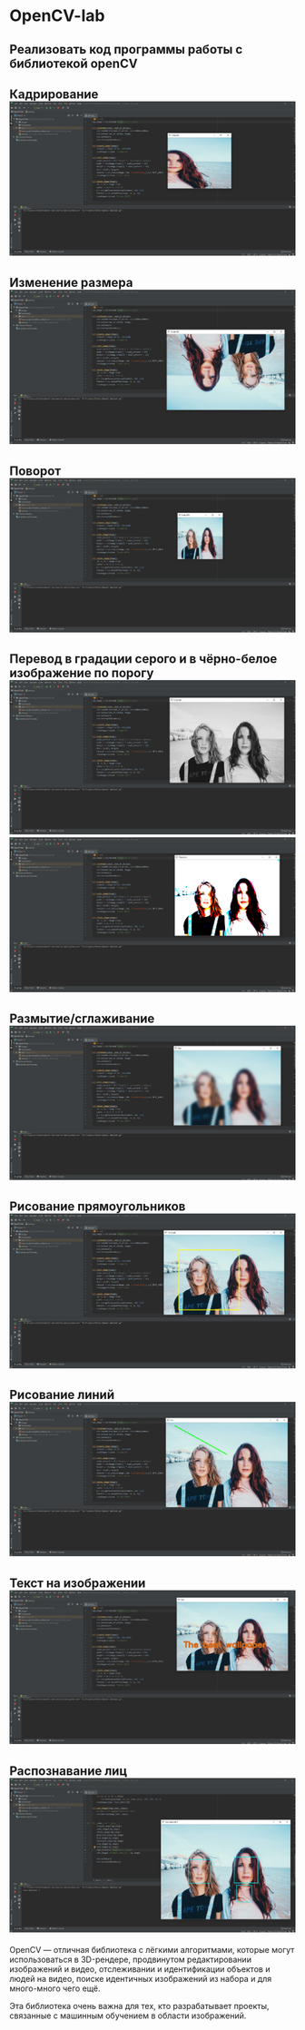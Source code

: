 OpenCV-lab
==========
Реализовать код программы работы с библиотекой openCV
---------
Кадрирование
![alt text](https://github.com/Salamandr-DEV/OpenCV-lab/blob/main/Screenshots/Cropped.png)
---------
Изменение размера
![alt text](https://github.com/Salamandr-DEV/OpenCV-lab/blob/main/Screenshots/Rotate.png)
---------
Поворот
![alt text](https://github.com/Salamandr-DEV/OpenCV-lab/blob/main/Screenshots/Scale.png)
---------
Перевод в градации серого и в чёрно-белое изображение по порогу
![alt text](https://github.com/Salamandr-DEV/OpenCV-lab/blob/main/Screenshots/Grayscale.png)
![alt text](https://github.com/Salamandr-DEV/OpenCV-lab/blob/main/Screenshots/Threshold.png)
---------
Размытие/сглаживание
![alt text](https://github.com/Salamandr-DEV/OpenCV-lab/blob/main/Screenshots/Blur.png)
---------
Рисование прямоугольников
![alt text](https://github.com/Salamandr-DEV/OpenCV-lab/blob/main/Screenshots/Rect.png)
---------
Рисование линий
![alt text](https://github.com/Salamandr-DEV/OpenCV-lab/blob/main/Screenshots/Line.png)
---------
Текст на изображении
![alt text](https://github.com/Salamandr-DEV/OpenCV-lab/blob/main/Screenshots/Text.png)
---------
Распознавание лиц
![alt text](https://github.com/Salamandr-DEV/OpenCV-lab/blob/main/Screenshots/Face%20detected.png)
---------
OpenCV — отличная библиотека с лёгкими алгоритмами, которые могут использоваться в 3D-рендере, продвинутом редактировании изображений и видео, отслеживании и идентификации объектов и людей на видео, поиске идентичных изображений из набора и для много-много чего ещё.

Эта библиотека очень важна для тех, кто разрабатывает проекты, связанные с машинным обучением в области изображений.
